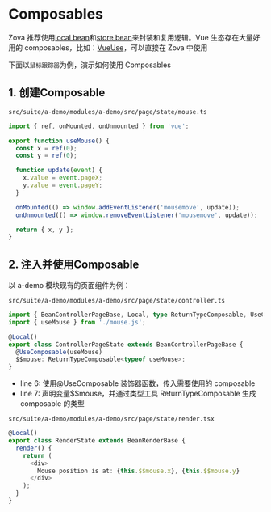 # Composables

Zova 推荐使用[local bean](../essentials/ioc/anonymous-bean.md)和[store bean](../essentials/ioc/store-bean.md)来封装和复用逻辑。Vue 生态存在大量好用的 composables，比如：[VueUse](https://vueuse.org/)，可以直接在 Zova 中使用

下面以`鼠标跟踪器`为例，演示如何使用 Composables

## 1. 创建Composable

`src/suite/a-demo/modules/a-demo/src/page/state/mouse.ts`

```typescript
import { ref, onMounted, onUnmounted } from 'vue';

export function useMouse() {
  const x = ref(0);
  const y = ref(0);

  function update(event) {
    x.value = event.pageX;
    y.value = event.pageY;
  }

  onMounted(() => window.addEventListener('mousemove', update));
  onUnmounted(() => window.removeEventListener('mousemove', update));

  return { x, y };
}
```

## 2. 注入并使用Composable

以 a-demo 模块现有的页面组件为例：

`src/suite/a-demo/modules/a-demo/src/page/state/controller.ts`

```typescript
import { BeanControllerPageBase, Local, type ReturnTypeComposable, UseComposable } from 'zova';
import { useMouse } from './mouse.js';

@Local()
export class ControllerPageState extends BeanControllerPageBase {
  @UseComposable(useMouse)
  $$mouse: ReturnTypeComposable<typeof useMouse>;
}
```

- line 6: 使用@UseComposable 装饰器函数，传入需要使用的 composable
- line 7: 声明变量$$mouse，并通过类型工具 ReturnTypeComposable 生成 composable 的类型

`src/suite/a-demo/modules/a-demo/src/page/state/render.tsx`

```typescript
@Local()
export class RenderState extends BeanRenderBase {
  render() {
    return (
      <div>
        Mouse position is at: {this.$$mouse.x}, {this.$$mouse.y}
      </div>
    );
  }
}
```
